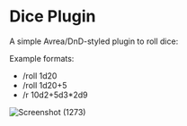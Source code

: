 
# Dice Plugin
A simple Avrea/DnD-styled plugin to roll dice:

Example formats:
- /roll 1d20
- /roll 1d20+5
- /r 10d2+5d3*2d9

![Screenshot (1273)](https://user-images.githubusercontent.com/45698812/124818196-944d3480-df1f-11eb-8489-605efd13e5e3.png)
